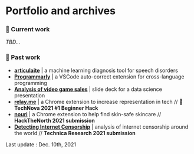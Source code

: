 # Portfolio and archives

<h3> 📖 Current work </h3>

<i>TBD...</i>

<h3> 📘 Past work </h3>

- <b><a href="https://github.com/cpappas18/articulaite">articulaite</a></b> | a machine learning diagnosis tool for speech disorders
- <b><a href="https://github.com/Olivia-Chen-Xu/Programmarly">Programmarly</a></b> | a VSCode auto-correct extension for cross-language programming 
- <b><a href="https://github.com/nadiaenh/work-samples/blob/main/Video%20Game%20Sales/Final%20slide%20deck%20(interview).pdf">Analysis of video game sales</a></b> | slide deck for a data science presentation 
- <b><a href="https://github.com/nadiaenh/relay.me">relay.me</a></b> | a Chrome extension to increase representation in tech // **🥇TechNova 2021 #1 Beginner Hack**  
- <b><a href="https://github.com/nadiaenh/nouri">nouri</a></b> | a Chrome extension to help find skin-safe skincare // **HackTheNorth 2021 submission**  
- <b><a href="https://devpost.com/software/detecting-censorship">Detecting Internet Censorship</a></b> | analysis of internet censorship around the world // **Technica Research 2021 submission**  

Last update : Dec. 10th, 2021
